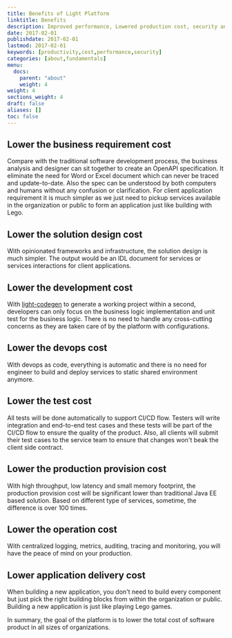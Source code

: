 ```yaml
---
title: Benefits of Light Platform
linktitle: Benefits
description: Improved performance, Lowered production cost, security and ease of use are just a few of the reasons Light Platform is so appealing.
date: 2017-02-01
publishdate: 2017-02-01
lastmod: 2017-02-01
keywords: [productivity,cost,performance,security]
categories: [about,fundamentals]
menu:
  docs:
    parent: "about"
    weight: 4
weight: 4
sections_weight: 4
draft: false
aliases: []
toc: false
---
```

## Lower the business requirement cost

Compare with the traditional software development process, the business analysis and designer
can sit together to create an OpenAPI specification. It eliminate the need for Word or Excel
document which can never be traced and update-to-date. Also the spec can be understood by both
computers and humans without any confusion or clarification. For client application requirement
it is much simpler as we just need to pickup services available in the organization or public
to form an application just like building with Lego.

## Lower the solution design cost

With opinionated frameworks and infrastructure, the solution design is much simpler. The output
would be an IDL document for services or services interactions for client applications. 


## Lower the development cost

With [light-codegen][] to generate a working project within a second, developers can only focus on
the business logic implementation and unit test for the business logic. There is no need to handle
any cross-cutting concerns as they are taken care of by the platform with configurations. 

## Lower the devops cost

With devops as code, everything is automatic and there is no need for engineer to build and
deploy services to static shared environment anymore. 

## Lower the test cost

All tests will be done automatically to support CI/CD flow. Testers will write integration and
end-to-end test cases and these tests will be part of the CI/CD flow to ensure the quality of
the product. Also, all clients will submit their test cases to the service team to ensure that
changes won't beak the client side contract. 

## Lower the production provision cost

With high throughput, low latency and small memory footprint, the production provision cost
will be significant lower than traditional Java EE based solution. Based on different type
of services, sometime, the difference is over 100 times. 

## Lower the operation cost

With centralized logging, metrics, auditing, tracing and monitoring, you will have the peace
of mind on your production. 

## Lower application delivery cost

When building a new application, you don't need to build every component but just pick the
right building blocks from within the organization or public. Building a new application is
just like playing Lego games. 
 
In summary, the goal of the platform is to lower the total cost of software product in
all sizes of organizations.  



[light-codegen]: https://github.com/networknt/light-codegen
